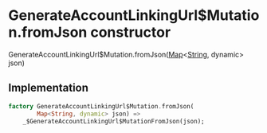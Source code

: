 


# GenerateAccountLinkingUrl$Mutation.fromJson constructor







GenerateAccountLinkingUrl$Mutation.fromJson([Map](https://api.dart.dev/stable/2.12.3/dart-core/Map-class.html)&lt;[String](https://api.dart.dev/stable/2.12.3/dart-core/String-class.html), dynamic> json)





## Implementation

```dart
factory GenerateAccountLinkingUrl$Mutation.fromJson(
        Map<String, dynamic> json) =>
    _$GenerateAccountLinkingUrl$MutationFromJson(json);
```







